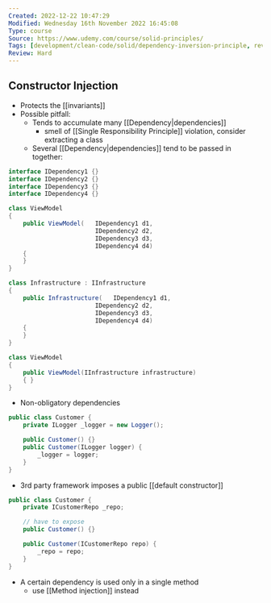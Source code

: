 ```yaml
---
Created: 2022-12-22 10:47:29
Modified: Wednesday 16th November 2022 16:45:08
Type: course
Source: https://www.udemy.com/course/solid-principles/
Tags: [development/clean-code/solid/dependency-inversion-principle, review]
Review: Hard
---
```


## Constructor Injection

- Protects the [[invariants]]
- Possible pitfall:
    - Tends to accumulate many [[Dependency|dependencies]]
        - smell of [[Single Responsibility Principle]] violation, consider extracting a class
    - Several [[Dependency|dependencies]] tend to be passed in together:

```csharp
interface IDependency1 {}
interface IDependency2 {}
interface IDependency3 {}
interface IDependency4 {}

class ViewModel
{
    public ViewModel(   IDependency1 d1,
                        IDependency2 d2,
                        IDependency3 d3,
                        IDependency4 d4)
    {
    }
}
```

```csharp
class Infrastructure : IInfrastructure
{
    public Infrastructure(   IDependency1 d1,
                        IDependency2 d2,
                        IDependency3 d3,
                        IDependency4 d4)
    {
    }
}

class ViewModel
{
    public ViewModel(IInfrastructure infrastructure)
    { }
}
```

- Non-obligatory dependencies

```csharp
public class Customer {
    private ILogger _logger = new Logger();

    public Customer() {}
    public Customer(ILogger logger) {
        _logger = logger;
    }
}
```

- 3rd party framework imposes a public [[default constructor]]

```csharp
public class Customer {
    private ICustomerRepo _repo;

    // have to expose
    public Customer() {}

    public Customer(ICustomerRepo repo) {
        _repo = repo;
    }
}
```

- A certain dependency is used only in a single method
    - use [[Method injection]] instead